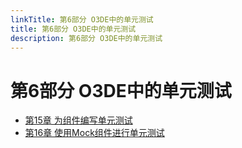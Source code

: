 ```yaml
---
linkTitle: 第6部分 O3DE中的单元测试
title: 第6部分 O3DE中的单元测试
description: 第6部分 O3DE中的单元测试
---
```

# 第6部分 O3DE中的单元测试

* [第15章 为组件编写单元测试](./ch_15.md)
* [第16章 使用Mock组件进行单元测试](./ch_16.md)
